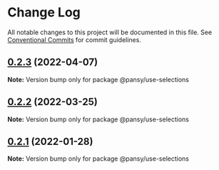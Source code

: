 # Change Log

All notable changes to this project will be documented in this file.
See [Conventional Commits](https://conventionalcommits.org) for commit guidelines.

## [0.2.3](https://github.com/pansyjs/react-hooks/compare/@pansy/use-selections@0.2.2...@pansy/use-selections@0.2.3) (2022-04-07)

**Note:** Version bump only for package @pansy/use-selections





## [0.2.2](https://github.com/pansyjs/react-hooks/compare/@pansy/use-selections@0.2.1...@pansy/use-selections@0.2.2) (2022-03-25)

**Note:** Version bump only for package @pansy/use-selections





## [0.2.1](https://github.com/pansyjs/react-hooks/compare/@pansy/use-selections@0.2.0...@pansy/use-selections@0.2.1) (2022-01-28)

**Note:** Version bump only for package @pansy/use-selections
